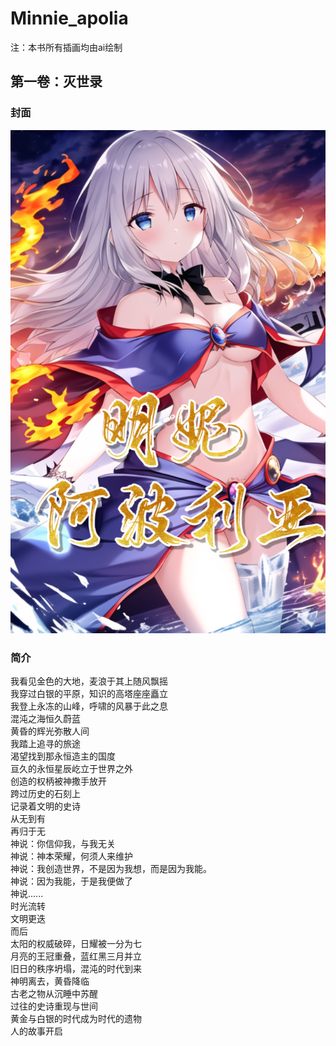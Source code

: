# Minnie_apolia     
注：本书所有插画均由ai绘制   

## 第一卷：灭世录       
### 封面        
![第一卷封面](https://github.com/Aierlanta/Minnie_apolia/blob/main/%E7%AC%AC%E4%B8%80%E9%83%A8%EF%BC%9A%E7%81%AD%E4%B8%96%E5%BD%95/%E6%8F%92%E5%9B%BE/%E5%B0%81%E9%9D%A2%EF%BC%88%E5%90%AB%E5%AD%97.png?raw=true)     
### 简介        
我看见金色的大地，麦浪于其上随风飘摇    
我穿过白银的平原，知识的高塔座座矗立    
我登上永冻的山峰，呼啸的风暴于此之息    
混沌之海恒久蔚蓝    
黄昏的辉光弥散人间  
我踏上追寻的旅途    
渴望找到那永恒造主的国度    
亘久的永恒星辰屹立于世界之外    
创造的权柄被神撒手放开  
跨过历史的石刻上    
记录着文明的史诗    
从无到有    
再归于无    
神说：你信仰我，与我无关    
神说：神本荣耀，何须人来维护    
神说：我创造世界，不是因为我想，而是因为我能。  
神说：因为我能，于是我便做了    
神说......  
时光流转    
文明更迭    
而后    
太阳的权威破碎，日耀被一分为七  
月亮的王冠重叠，蓝红黑三月并立  
旧日的秩序坍塌，混沌的时代到来  
神明离去，黄昏降临  
古老之物从沉睡中苏醒    
过往的史诗重现与世间    
黄金与白银的时代成为时代的遗物  
人的故事开启    
